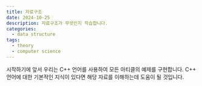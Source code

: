 ```yaml
---
title: 자료구조
date: 2024-10-25
description: 자료구조가 무엇인지 학습합니다.
categories:
  - data structure
tags: 
  - theory
  - computer science
---
```


시작하기에 앞서 우리는 C++ 언어를 사용하여 모든 아티클의 예제를 구현합니다. C++ 언어에 대한 기본적인 지식이 있다면 해당 자료를 이해하는데 도움이 될 것입니다.

